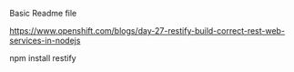 Basic Readme file

https://www.openshift.com/blogs/day-27-restify-build-correct-rest-web-services-in-nodejs

npm install restify